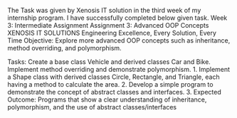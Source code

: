 The Task was given by Xenosis IT solution in the third week of my internship program. I have successfully completed below given task.
Week 3: Intermediate Assignment
Assignment 3: Advanced OOP Concepts
XENOSIS IT SOLUTIONS
Engineering Excellence, Every Solution, Every Time
Objective: Explore more advanced OOP concepts
such as inheritance, method overriding, and
polymorphism.

Tasks:
Create a base class Vehicle and derived classes
Car and Bike. Implement method overriding and
demonstrate polymorphism.
1.
Implement a Shape class with derived classes
Circle, Rectangle, and Triangle, each having a
method to calculate the area.
2.
Develop a simple program to demonstrate the
concept of abstract classes and interfaces.
3.
Expected Outcome: Programs that show a clear
understanding of inheritance, polymorphism, and
the use of abstract classes/interfaces
